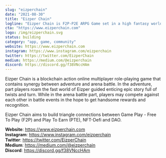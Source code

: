 ```yaml
---
slug: "eizperchain"
date: "2021-08-30"
title: "Eizper Chain"
logline: "Eizper Chain is F2P-P2E ARPG Game set in a high fantasy world with steampunk style powered by Solana."
cta: "https://www.eizperchain.com"
logo: /img/eizperchain.svg
status: building
category: "app, game, community"
website: https://www.eizperchain.com
instagram: https://www.instagram.com/eizperchain
twitter: https://twitter.com/EizperChain
medium: https://medium.com/@eizperchain
discord: https://discord.gg/f38VNccHAm
---
```


Eizper Chain is a blockchain action online multiplayer role-playing game that contains synergy between adventure and arena battle. In the adventure, part players roam the fast world of Eizper guided enticing epic story full of twists and turn. While in the arena battle part, players may compete against each other in battle events in the hope to get handsome rewards and recognition.

Eizper Chain aims to build triangle connections between Game Play - Free To Play (F2P) and Play To Earn (PTE), NFT-Defi and DAO.

<b>Website</b>: https://www.eizperchain.com</br>
<b>Instagram</b>: https://www.instagram.com/eizperchain</br>
<b>Twitter</b>: https://twitter.com/EizperChain</br>
<b>Medium</b>: https://medium.com/@eizperchain</br>
<b>Discord</b>: https://discord.gg/f38VNccHAm </br>
